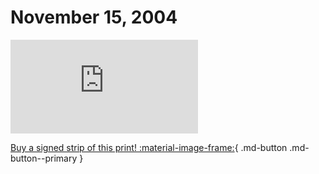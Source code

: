 # November 15, 2004

![](https://www.achewood.com/comic.php?date=11152004)

[Buy a signed strip of this print! :material-image-frame:](https://achewood-holiday-pop-up.myshopify.com/products/strip#11152004){ .md-button .md-button--primary }
